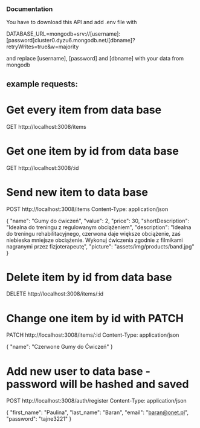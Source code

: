 ### Documentation

You have to download this API and add .env file with 

DATABASE_URL=mongodb+srv://[username]:[password]cluster0.dyzu6.mongodb.net/[dbname]?retryWrites=true&w=majority

and replace [username], [password] and [dbname] with your data from mongodb

## example requests:

# Get every item from data base

GET http://localhost:3008/items

# Get one item by id from data base

GET http://localhost:3008/:id

# Send new item to data base

POST http://localhost:3008/items
Content-Type: application/json

{
    "name": "Gumy do ćwiczeń",
    "value": 2,
    "price": 30,
    "shortDescription": "Idealna do treningu z regulowanym obciążeniem",
    "description": "Idealna do treningu rehabilitacyjnego, czerwona daje większe obciążenie, zaś niebieska mniejsze obciążenie. Wykonuj ćwiczenia zgodnie z filmikami nagranymi przez fizjoterapeutę",
    "picture": "assets/img/products/band.jpg"
}

# Delete item by id from data base

DELETE http://localhost:3008/items/:id

# Change one item by id with PATCH

PATCH  http://localhost:3008/items/:id
Content-Type: application/json

{
    "name": "Czerwone Gumy do Ćwiczeń"
}

# Add new user to data base - password will be hashed and saved

POST http://localhost:3008/auth/register
Content-Type: application/json

{
    "first_name": "Paulina",
    "last_name": "Baran",
    "email": "baran@onet.pl",
    "password": "tajne3221"
}